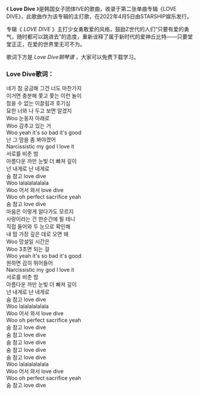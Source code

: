 

《 **Love Dive** 》是韩国女子团体IVE的歌曲，收录于第二张单曲专辑《LOVE
DIVE》，此歌曲作为该专辑的主打歌，在2022年4月5日由STARSHIP娱乐发行。

专辑《 _LOVE DIVE_
》主打少女勇敢爱的风格，鼓励Z世代的人们“只要有爱的勇气，随时都可以跳进去”的态度，重新诠释了属于新时代的爱神丘比特——只要堂堂正正，在爱的世界里无可不为。

歌词下方是 _Love Dive钢琴谱_ ，大家可以免费下载学习。

### Love Dive歌词：

네가 참 궁금해 그건 너도 마찬가지  
이거면 충분해 쫓고 쫓는 이런 놀이  
참을 수 없는 이끌림과 호기심  
묘한 너와 나 두고 보면 알겠지  
Woo 눈동자 아래로  
Woo 감추고 있는 거  
Woo yeah it's so bad it's good  
난 그 맘을 좀 봐야겠어  
Narcissistic my god I love it  
서로를 비춘 밤  
아름다운 까만 눈빛 더 빠져 깊이  
넌 내게로 난 네게로  
숨 참고 love dive  
Woo lalalalalalala  
Woo 어서 와서 love dive  
Woo oh perfect sacrifice yeah  
숨 참고 love dive  
마음은 이렇게 알다가도 모르지  
사랑이라는 건 한순간에 필 테니  
직접 들어와 두 눈으로 확인해  
내 맘 가장 깊은 데로 오면 돼  
Woo 망설일 시간은  
Woo 3초면 되는 걸  
Woo yeah it's so bad it's good  
원하면 감히 뛰어들어  
Narcissistic my god I love it  
서로를 비춘 밤  
아름다운 까만 눈빛 더 빠져 깊이  
넌 내게로 난 네게로  
숨 참고 love dive  
Woo lalalalalalala  
Woo 어서 와서 love dive  
Woo oh perfect sacrifice yeah  
숨 참고 love dive  
숨 참고 love dive  
숨 참고 love dive  
숨 참고 love dive  
숨 참고 love dive  
Woo lalalalalalala  
Woo 어서 와서 love dive  
Woo oh perfect sacrifice yeah  
숨 참고 love dive

